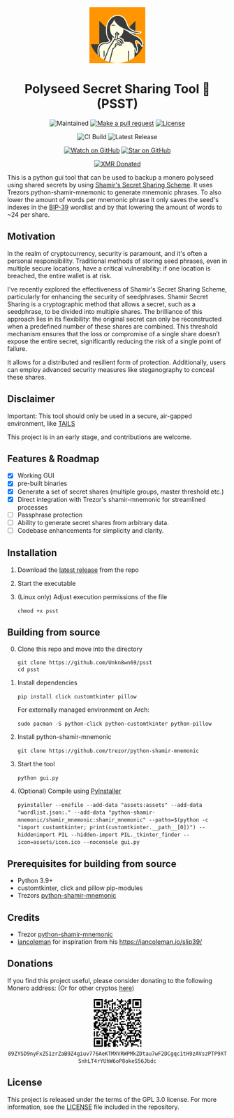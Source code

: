 <div align="center">
   <img src="/assets/icon_128px.png">
   <h1>Polyseed Secret Sharing Tool 🤫 (PSST)</h1>

![Maintained][maintained-badge]
[![Make a pull request][prs-badge]][prs]
[![License][license-badge]](LICENSE.md)

![CI Build](https://img.shields.io/github/actions/workflow/status/Unkn8wn69/psst/build.yml)
![Latest Release](https://img.shields.io/github/v/release/Unkn8wn69/psst?include_prereleases)

[![Watch on GitHub][github-watch-badge]][github-watch]
[![Star on GitHub][github-star-badge]][github-star]

[![XMR Donated](https://img.shields.io/badge/donated-0_XMR-blue?logo=monero)](https://github.com/Unkn8wn69/psst?tab=readme-ov-file#donations)
</div>

This is a python gui tool that can be used to backup a monero polyseed using shared secrets by using [Shamir's Secret Sharing Scheme](https://en.wikipedia.org/wiki/Shamir%27s_secret_sharing). It uses Trezors python-shamir-mnemonic to generate mnemonic phrases. To also lower the amount of words per mnemonic phrase it only saves the seed's indexes in the [BIP-39](https://github.com/bitcoin/bips/blob/master/bip-0039/bip-0039-wordlists.md) wordlist and by that lowering the amount of words to ~24 per share.

## Motivation

In the realm of cryptocurrency, security is paramount, and it's often a personal responsibility. Traditional methods of storing seed phrases, even in multiple secure locations, have a critical vulnerability: if one location is breached, the entire wallet is at risk.

I've recently explored the effectiveness of Shamir's Secret Sharing Scheme, particularly for enhancing the security of seedphrases. Shamir Secret Sharing is a cryptographic method that allows a secret, such as a seedphrase, to be divided into multiple shares. The brilliance of this approach lies in its flexibility: the original secret can only be reconstructed when a predefined number of these shares are combined. This threshold mechanism ensures that the loss or compromise of a single share doesn’t expose the entire secret, significantly reducing the risk of a single point of failure.

It allows for a distributed and resilient form of protection. Additionally, users can employ advanced security measures like steganography to conceal these shares.

## Disclaimer

Important: This tool should only be used in a secure, air-gapped environment, like [TAILS](https://tails.net)

This project is in an early stage, and contributions are welcome.

## Features & Roadmap

* [X] Working GUI
* [X] pre-built binaries
* [X] Generate a set of secret shares (multiple groups, master threshold etc.)
* [X] Direct integration with Trezor's shamir-mnemonic for streamlined processes
* [ ] Passphrase protection
* [ ] Ability to generate secret shares from arbitrary data.
* [ ] Codebase enhancements for simplicity and clarity.

## Installation

1. Download the [latest release](https://github.com/Unkn8wn69/psst/releases) from the repo
2. Start the executable
3. (Linux only) Adjust execution permissions of the file

   `chmod +x psst`

## Building from source

0. Clone this repo and move into the directory

   ```
   git clone https://github.com/Unkn8wn69/psst
   cd psst
   ```
1. Install dependencies

   `pip install click customtkinter pillow`

   For externally managed environment on Arch:

   `sudo pacman -S python-click python-customtkinter python-pillow`
2. Install python-shamir-mnemonic

   `git clone https://github.com/trezor/python-shamir-mnemonic`
3. Start the tool

   `python gui.py`
4. (Optional) Compile using [PyInstaller](https://pyinstaller.org/)

   `pyinstaller --onefile --add-data "assets:assets" --add-data "wordlist.json:." --add-data "python-shamir-mnemonic/shamir_mnemonic:shamir_mnemonic" --paths=$(python -c "import customtkinter; print(customtkinter.__path__[0])") --hiddenimport PIL --hidden-import PIL._tkinter_finder --icon=assets/icon.ico --noconsole gui.py`

## Prerequisites for building from source

- Python 3.9+
- customtkinter, click and pillow pip-modules
- Trezors [python-shamir-mnemonic](https://github.com/trezor/python-shamir-mnemonic)

## Credits

- Trezor [python-shamir-mnemonic](https://github.com/trezor/python-shamir-mnemonic)
- [iancoleman](https://github.com/iancoleman/slip39) for inspiration from his https://iancoleman.io/slip39/

## Donations

If you find this project useful, please consider donating to the following Monero address: (Or for other cryptos [here](https://trocador.app/anonpay/?ticker_to=xmr&network_to=Mainnet&address=89ZYSD9nyFxZS1zrZaB9Z4giuv776AeKTMXVRWPMkZDtau7wF2DCgqc1tH9zAVszPTP9XTSnhLT4rYUhW6oP8okeS56Jbdc&donation=True&simple_mode=True&name=Unkn8wn69))

<p align="center">
 <img src="assets/monero-qr.png" width="115" height="115" alt="xmrqr"/><br>
 <code>89ZYSD9nyFxZS1zrZaB9Z4giuv776AeKTMXVRWPMkZDtau7wF2DCgqc1tH9zAVszPTP9XTSnhLT4rYUhW6oP8okeS56Jbdc</code>
</p>

## License

This project is released under the terms of the GPL 3.0 license. For more information, see the [LICENSE](LICENSE) file included in the repository.

[maintained-badge]: https://img.shields.io/badge/maintained-yes-brightgreen
[license-badge]: https://img.shields.io/badge/license-GPL-blue.svg
[prs-badge]: https://img.shields.io/badge/PRs-welcome-red.svg
[prs]: http://makeapullrequest.com

[github-watch-badge]: https://img.shields.io/github/watchers/everoddandeven/monerod-gui.svg?style=social
[github-watch]: https://github.com/everoddandeven/monerod-gui/watchers
[github-star-badge]: https://img.shields.io/github/stars/everoddandeven/monerod-gui.svg?style=social
[github-star]: https://github.com/everoddandeven/monerod-gui/stargazers

[bitcoin-donated]: https://github.com/everoddandeven/monerod-gui?tab=readme-ov-file#bitcoin

